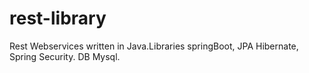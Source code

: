 # rest-library
Rest Webservices written in Java.Libraries springBoot, JPA Hibernate, Spring Security. DB Mysql.
